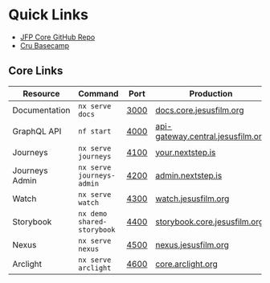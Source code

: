 # Quick Links

- [JFP Core GitHub Repo](https://github.com/JesusFilm/core)
- [Cru Basecamp](https://3.basecamp.com/3105655/projects)

## Core Links

| Resource       | Command                    | Port                          | Production                                                                      |
| -------------- | -------------------------- | ----------------------------- | ------------------------------------------------------------------------------- |
| Documentation  | `nx serve docs`            | [3000](http://localhost:3000) | [docs.core.jesusfilm.org](https://docs.core.jesusfilm.org/)                     |
| GraphQL API    | `nf start`                 | [4000](http://localhost:4000) | [api-gateway.central.jesusfilm.org](https://api-gateway.central.jesusfilm.org/) |
| Journeys       | `nx serve journeys`        | [4100](http://localhost:4100) | [your.nextstep.is](https://your.nextstep.is/)                                   |
| Journeys Admin | `nx serve journeys-admin`  | [4200](http://localhost:4200) | [admin.nextstep.is](https://admin.nextstep.is/)                                 |
| Watch          | `nx serve watch`           | [4300](http://localhost:4300) | [watch.jesusfilm.org](https://watch.jesusfilm.org/)                             |
| Storybook      | `nx demo shared-storybook` | [4400](http://localhost:4400) | [storybook.core.jesusfilm.org](https://storybook.core.jesusfilm.org)            |
| Nexus          | `nx serve nexus`           | [4500](http://localhost:4500) | [nexus.jesusfilm.org](https://nexus.jesusfilm.org)                              |
| Arclight       | `nx serve arclight`        | [4600](http://localhost:4600) | [core.arclight.org](https://core.arclight.org)                                  |
